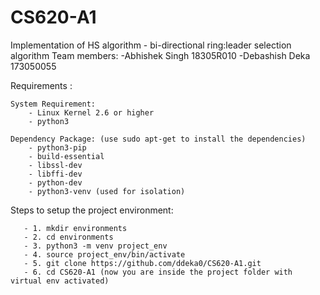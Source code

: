 # CS620-A1
Implementation of HS algorithm - bi-directional ring:leader selection algorithm
Team members:
	-Abhishek Singh 18305R010
	-Debashish Deka 173050055

Requirements : 

    System Requirement:
        - Linux Kernel 2.6 or higher
        - python3
    
    Dependency Package: (use sudo apt-get to install the dependencies)
        - python3-pip
        - build-essential 
        - libssl-dev 
        - libffi-dev 
        - python-dev
        - python3-venv (used for isolation)
        
Steps to setup the project environment:
       
       - 1. mkdir environments
       - 2. cd environments
       - 3. python3 -m venv project_env
       - 4. source project_env/bin/activate
       - 5. git clone https://github.com/ddeka0/CS620-A1.git
       - 6. cd CS620-A1 (now you are inside the project folder with virtual env activated)
       
 
    
    
    
